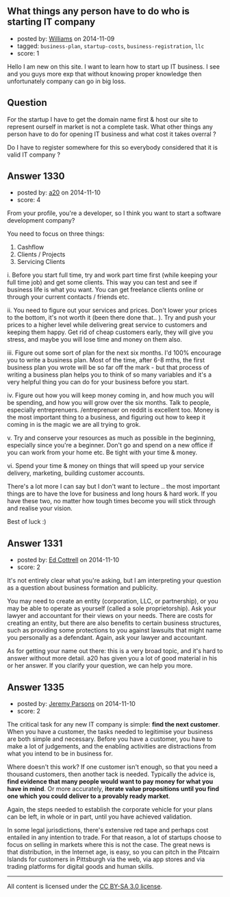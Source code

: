 ## What things any person have to do who is starting IT company

- posted by: [Williams](https://stackexchange.com/users/2268477/williams) on 2014-11-09
- tagged: `business-plan`, `startup-costs`, `business-registration`, `llc`
- score: 1

Hello I am new on this site. I want to learn how to start up IT business. I see and you guys more exp that without knowing proper knowledge then unfortunately company can go in big loss.

Question
-------

For the startup I have to get the domain name first & host our site to represent ourself in market is not a complete task. What other things any person have to do for opening IT business and what cost it takes overral ?

Do I have to register somewhere for this so everybody considered that it is valid IT company ?


## Answer 1330

- posted by: [a20](https://stackexchange.com/users/54595/a20) on 2014-11-10
- score: 4

From your profile, you're a developer, so I think you want to start a software development company?

You need to focus on three things:

1. Cashflow
2. Clients / Projects
3. Servicing Clients

i. Before you start full time, try and work part time first (while keeping your full time job) and get some clients. This way you can test and see if business life is what you want. You can get freelance clients online or through your current contacts / friends etc.

ii. You need to figure out your services and prices. Don't lower your prices to the bottom, it's not worth it (been there done that.. ). Try and push your prices to a higher level while delivering great service to customers and keeping them happy. Get rid of cheap customers early, they will give you stress, and maybe you will lose time and money on them also. 

iii. Figure out some sort of plan for the next six months. I'd 100% encourage you to write a business plan. Most of the time, after 6-8 mths, the first business plan you wrote will be so far off the mark - but that process of writing a business plan helps you to think of so many variables and it's a very helpful thing you can do for your business before you start. 

iv. Figure out how you will keep money coming in, and how much you will be spending, and how you will grow over the six months. Talk to people, especially entreprenuers. /entreprenuer on reddit is excellent too. Money is the most important thing to a business, and figuring out how to keep it coming in is the magic we are all trying to grok. 

v. Try and conserve your resources as much as possible in the beginning, especially since you're a beginner. Don't go and spend on a new office if you can work from your home etc. Be tight with your time & money. 

vi. Spend your time & money on things that will speed up your service delivery, marketing, building customer accounts. 

There's a lot more I can say but I don't want to lecture .. the most important things are to have the love for business and long hours & hard work. If you have these two, no matter how tough times become you will stick through and realise your vision. 

Best of luck :)




## Answer 1331

- posted by: [Ed Cottrell](https://stackexchange.com/users/2348349/ed-cottrell) on 2014-11-10
- score: 2

It's not entirely clear what you're asking, but I am interpreting your question as a question about business formation and publicity.

You may need to create an entity (corporation, LLC, or partnership), or you may be able to operate as yourself (called a sole proprietorship). Ask your lawyer and accountant for their views on your needs. There are costs for creating an entity, but there are also benefits to certain business structures, such as providing some protections to you against lawsuits that might name you personally as a defendant. Again, ask your lawyer and accountant.

As for getting your name out there: this is a very broad topic, and it's hard to answer without more detail. a20 has given you a lot of good material in his or her answer. If you clarify your question, we can help you more.


## Answer 1335

- posted by: [Jeremy Parsons](https://stackexchange.com/users/497810/jeremy-parsons) on 2014-11-10
- score: 2

The critical task for any new IT company is simple: **find the next customer**. When you have a customer, the tasks needed to legitimise your business are both simple and necessary. Before you have a customer, you have to make a lot of judgements, and the enabling activities are distractions from what you intend to be in business for.

Where doesn't this work? If one customer isn't enough, so that you need a thousand customers, then another tack is needed. Typically the advice is, **find evidence that many people would want to pay money for what you have in mind**. Or more accurately, **iterate value propositions until you find one which you could deliver to a provably ready market**.

Again, the steps needed to establish the corporate vehicle for your plans can be left, in whole or in part, until you have achieved validation.

In some legal jurisdictions, there's extensive red tape and perhaps cost entailed in any intention to trade. For that reason, a lot of startups choose to focus on selling in markets where this is not the case. The great news is that distribution, in the Internet age, is easy, so you can pitch in the Pitcairn Islands for customers in Pittsburgh via the web, via app stores and via trading platforms for digital goods and human skills.



---

All content is licensed under the [CC BY-SA 3.0 license](https://creativecommons.org/licenses/by-sa/3.0/).
